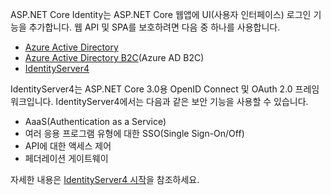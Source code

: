 ASP.NET Core Identity는 ASP.NET Core 웹앱에 UI(사용자 인터페이스) 로그인 기능을 추가합니다. 웹 API 및 SPA를 보호하려면 다음 중 하나를 사용합니다.

* [Azure Active Directory](/azure/api-management/api-management-howto-protect-backend-with-aad)
* [Azure Active Directory B2C](/azure/active-directory-b2c/active-directory-b2c-custom-rest-api-netfw)(Azure AD B2C)
* [IdentityServer4](https://identityserver.io)

IdentityServer4는 ASP.NET Core 3.0용 OpenID Connect 및 OAuth 2.0 프레임워크입니다. IdentityServer4에서는 다음과 같은 보안 기능을 사용할 수 있습니다.

* AaaS(Authentication as a Service)
* 여러 응용 프로그램 유형에 대한 SSO(Single Sign-On/Off)
* API에 대한 액세스 제어
* 페더레이션 게이트웨이

자세한 내용은 [IdentityServer4 시작](http://docs.identityserver.io/en/latest/index.html)을 참조하세요.
